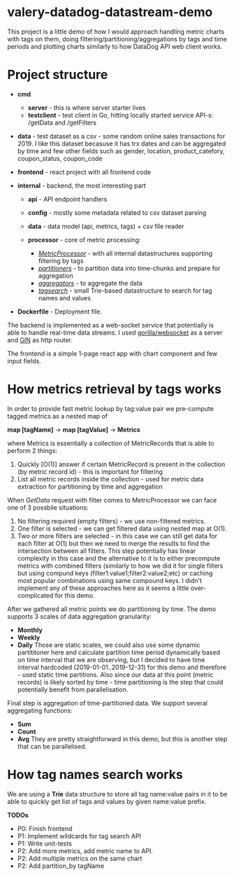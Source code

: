 # valery-datadog-datastream-demo

This project is a little demo of how I would approach handling metric charts with tags on them, doing filtering/partitioning/aggregations by tags and time periods and plotting charts similarly to how DataDog API web client works.

# Project structure


* **cmd**

  * **server**            - this is where server starter lives
  * **testclient**        - test client in Go, hitting locally started service API-s: /getData and /getFilters

* **data**                - test dataset as a csv - some random online sales transactions for 2019. I like this
                            dataset becasuse it has trx dates and can be aggregated by time and few other fields
                            such as gender, location, product_catefory, coupon_status, coupon_code

* **frontend**            - react project with all frontend code

* **internal**            - backend, the most interesting part

  * **api**               - API endpoint handlers
  * **config**            - mostly some metadata related to csv dataset parsing
  * **data**              - data model (api, metrics, tags) + csv file reader
  * **processor**         - core of metric processing:
    
     * [_MetricProcessor_](https://github.com/vkarpei/valery-datadog-datastream-demo/blob/master/internal/processor/metricprocessor.go)  - with all internal datastructures supporting filtering by tags
     * [_partitioners_](https://github.com/vkarpei/valery-datadog-datastream-demo/blob/master/internal/processor/paritioners.go)     - to partition data into time-chunks and prepare for aggregation
     * [_aggregators_](https://github.com/vkarpei/valery-datadog-datastream-demo/blob/master/internal/processor/aggregators.go)      - to aggregate the data
     * [_tagsearch_](https://github.com/vkarpei/valery-datadog-datastream-demo/blob/master/internal/processor/tagsearch.go)       - small Trie-based datastructure to search for tag names and values

* **Dockerfile**          - Deployment file.

The backend is implemented as a web-socket service that potentially is able to handle real-time data streams. I used [gorilla/websocket](https://github.com/gorilla/websocket) as a server and [GIN](https://github.com/gin-gonic/gin) as http router.

The frontend is a simple 1-page react app with chart component and few input fields.

# How metrics retrieval by tags works

In order to provide fast metric lookup by tag:value pair we pre-compute tagged metrics as a nested map of

   **map [tagName]**   ->   **map [tagValue]**   ->   **Metrics**

where Metrics is essentially a collection of MetricRecords that is able to perform 2 things:
1. Quickly [O(1)] answer if certain MetricRecord is present in the collection (by metric record id) - this is important for filtering 
2. List all metric records inside the collection - used for metric data extraction for partitioning by time and aggregation

When _GetData_ request with filter comes to MetricProcessor we can face one of 3 possbile situations:
1. No filtering required (empty filters) - we use non-filtered metrics.
2. One filter is selected - we can get filtered data using nested map at O(1).
3. Two or more filters are selected - in this case we can still get data for each filter at O(1) but then we need to merge the results to find the intersection between all filters. This step potentially has linear complexity in this case and the alternative to it is to either precompute metrics with combined filters (similarly to how we did it for single filters but using compund keys (filter1:value1;filter2:value2;etc) or caching most popular combinations using same compound keys. I didn't implement any of these approaches here as it seems a little over-complicated for this demo.

After we gathered all metric points we do partitioning by time. The demo supports 3 scales of data aggregation granularity:
* **Monthly**
* **Weekly**
* **Daily**
Those are static scales, we could also use some dynamic partititoner here and calculate partition time period dynamically based on time interval that we are observing, but I decided to have time interval hardcoded (2019-01-01..2019-12-31) for this demo and therefore - used static time partitions.
Also since our data at this point (metric records) is likely sorted by time - time partitioning is the step that could potentially benefit from parallelisation.

Final step is aggregation of time-partitioned data. We support several aggregating functions:
* **Sum**
* **Count**
* **Avg**
They are pretty straightforward in this demo, but this is another step that can be parallelised.

# How tag names search works

We are using a **Trie** data structure to store all tag name:value pairs in it to be able to quickly get list of tags and values by given name:value prefix.

**TODOs**
* P0: Finish frontend
* P1: Implement wildcards for tag search API
* P1: Write unit-tests
* P2: Add more metrics, add metric name to API.
* P2: Add multiple metrics on the same chart
* P2: Add partition_by tagName